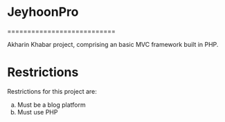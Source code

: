 # JeyhoonPro
 ===========================		
 	
 Akharin Khabar project, comprising an basic MVC framework built in PHP.		
	
 Restrictions		
 ============		
 	
 Restrictions for this project are:		
 <ol type="a">		
 <li>Must be a blog platform</li>		
 <li>Must use PHP</li>		
 </ol>
